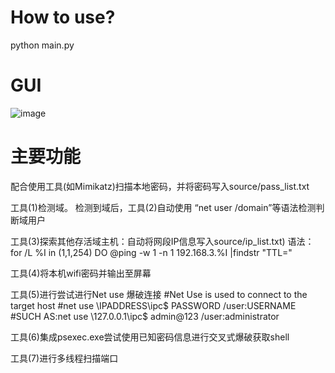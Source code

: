 # How to use?
python main.py
# GUI
![image](https://user-images.githubusercontent.com/97659869/160229148-7918b0f4-ca3a-4797-8cc6-aeb42289c285.png)

# 主要功能
配合使用工具(如Mimikatz)扫描本地密码，并将密码写入source/pass_list.txt

工具(1)检测域。 检测到域后，工具(2)自动使用 “net user /domain”等语法检测判断域用户

工具(3)探索其他存活域主机：自动将网段IP信息写入source/ip_list.txt)
语法：for /L %I in (1,1,254) DO @ping -w 1 -n 1 192.168.3.%I |findstr "TTL="

工具(4)将本机wifi密码并输出至屏幕

工具(5)进行尝试进行Net use 爆破连接
#Net Use is used to connect to the target host
#net use \\IPADDRESS\ipc$ PASSWORD /user:USERNAME
#SUCH AS:net use \\127.0.0.1\ipc$ admin@123 /user:administrator

工具(6)集成psexec.exe尝试使用已知密码信息进行交叉式爆破获取shell

工具(7)进行多线程扫描端口
